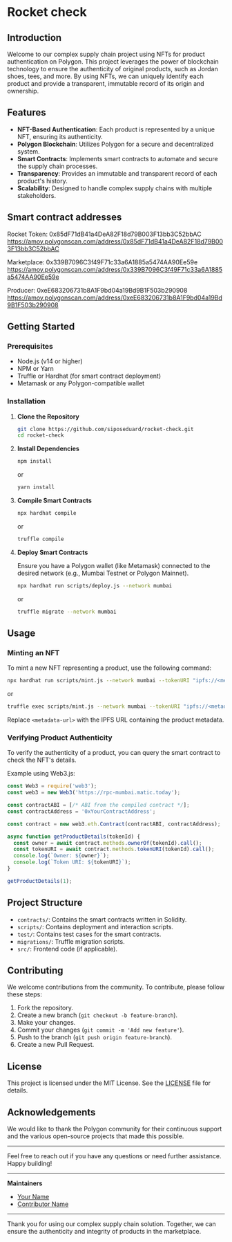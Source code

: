 # Rocket check

## Introduction

Welcome to our complex supply chain project using NFTs for product authentication on Polygon. This project leverages the power of blockchain technology to ensure the authenticity of original products, such as Jordan shoes, tees, and more. By using NFTs, we can uniquely identify each product and provide a transparent, immutable record of its origin and ownership.

## Features

- **NFT-Based Authentication**: Each product is represented by a unique NFT, ensuring its authenticity.
- **Polygon Blockchain**: Utilizes Polygon for a secure and decentralized system.
- **Smart Contracts**: Implements smart contracts to automate and secure the supply chain processes.
- **Transparency**: Provides an immutable and transparent record of each product's history.
- **Scalability**: Designed to handle complex supply chains with multiple stakeholders.

## Smart contract addresses

Rocket Token: 0x85dF71dB41a4DeA82F18d79B003F13bb3C52bbAC https://amoy.polygonscan.com/address/0x85dF71dB41a4DeA82F18d79B003F13bb3C52bbAC

Marketplace: 0x339B7096C3f49F71c33a6A1885a5474AA90Ee59e https://amoy.polygonscan.com/address/0x339B7096C3f49F71c33a6A1885a5474AA90Ee59e

Producer: 0xeE683206731b8A1F9bd04a19Bd9B1F503b290908 https://amoy.polygonscan.com/address/0xeE683206731b8A1F9bd04a19Bd9B1F503b290908
 
## Getting Started

### Prerequisites

- Node.js (v14 or higher)
- NPM or Yarn
- Truffle or Hardhat (for smart contract deployment)
- Metamask or any Polygon-compatible wallet

### Installation

1. **Clone the Repository**

   ```sh
   git clone https://github.com/siposeduard/rocket-check.git
   cd rocket-check
   ```

2. **Install Dependencies**

   ```sh
   npm install
   ```

   or

   ```sh
   yarn install
   ```

3. **Compile Smart Contracts**

   ```sh
   npx hardhat compile
   ```

   or

   ```sh
   truffle compile
   ```

4. **Deploy Smart Contracts**

   Ensure you have a Polygon wallet (like Metamask) connected to the desired network (e.g., Mumbai Testnet or Polygon Mainnet).

   ```sh
   npx hardhat run scripts/deploy.js --network mumbai
   ```

   or

   ```sh
   truffle migrate --network mumbai
   ```

## Usage

### Minting an NFT

To mint a new NFT representing a product, use the following command:

```sh
npx hardhat run scripts/mint.js --network mumbai --tokenURI "ipfs://<metadata-url>"
```

or

```sh
truffle exec scripts/mint.js --network mumbai --tokenURI "ipfs://<metadata-url>"
```

Replace `<metadata-url>` with the IPFS URL containing the product metadata.

### Verifying Product Authenticity

To verify the authenticity of a product, you can query the smart contract to check the NFT's details.

Example using Web3.js:

```javascript
const Web3 = require('web3');
const web3 = new Web3('https://rpc-mumbai.matic.today');

const contractABI = [/* ABI from the compiled contract */];
const contractAddress = '0xYourContractAddress';

const contract = new web3.eth.Contract(contractABI, contractAddress);

async function getProductDetails(tokenId) {
  const owner = await contract.methods.ownerOf(tokenId).call();
  const tokenURI = await contract.methods.tokenURI(tokenId).call();
  console.log(`Owner: ${owner}`);
  console.log(`Token URI: ${tokenURI}`);
}

getProductDetails(1);
```

## Project Structure

- `contracts/`: Contains the smart contracts written in Solidity.
- `scripts/`: Contains deployment and interaction scripts.
- `test/`: Contains test cases for the smart contracts.
- `migrations/`: Truffle migration scripts.
- `src/`: Frontend code (if applicable).

## Contributing

We welcome contributions from the community. To contribute, please follow these steps:

1. Fork the repository.
2. Create a new branch (`git checkout -b feature-branch`).
3. Make your changes.
4. Commit your changes (`git commit -m 'Add new feature'`).
5. Push to the branch (`git push origin feature-branch`).
6. Create a new Pull Request.

## License

This project is licensed under the MIT License. See the [LICENSE](LICENSE) file for details.

## Acknowledgements

We would like to thank the Polygon community for their continuous support and the various open-source projects that made this possible.

---

Feel free to reach out if you have any questions or need further assistance. Happy building!

---

**Maintainers**

- [Your Name](https://github.com/siposeduard)
- [Contributor Name](https://github.com/siposeduard)

---

Thank you for using our complex supply chain solution. Together, we can ensure the authenticity and integrity of products in the marketplace.
